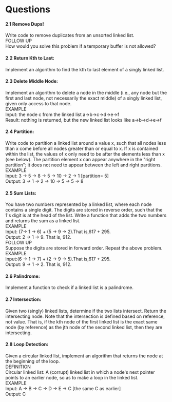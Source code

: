 # Questions
#### 2.1 Remove Dups!  
Write code to remove duplicates from an unsorted linked list.  
FOLLOW UP  
How would you solve this problem if a temporary buffer is not allowed?
#### 2.2 Return Kth to Last:  
Implement an algorithm to find the kth to last element of a singly linked list.
#### 2.3 Delete Middle Node:  
Implement an algorithm to delete a node in the middle (i.e., any node but the first and last node, not necessarily the exact middle) of a singly linked list, given only access to that node.  
EXAMPLE  
Input: the node c from the linked list a->b->c->d->e->f  
Result: nothing is returned, but the new linked list looks like a->b->d->e->f
#### 2.4 Partition:  
Write code to partition a linked list around a value x, such that all nodes less than x come 
before all nodes greater than or equal to x. If x is contained within the list, the values of x only need
to be after the elements less than x (see below). The partition element x can appear anywhere in the
"right partition"; it does not need to appear between the left and right partitions.  
EXAMPLE  
Input: 3 -> 5 -> 8 -> 5 -> 10 -> 2 -> 1 [partition= 5]  
Output: 3 -> 1 -> 2 -> 10 -> 5 -> 5 -> 8
#### 2.5 Sum Lists:  
You have two numbers represented by a linked list, where each node contains a single
digit. The digits are stored in reverse order, such that the 1's digit is at the head of the list. Write a
function that adds the two numbers and returns the sum as a linked list.  
EXAMPLE  
Input: (7-> 1 -> 6) + (5 -> 9 -> 2).That is,617 + 295.  
Output: 2 -> 1 -> 9. That is, 912.  
FOLLOW UP  
Suppose the digits are stored in forward order. Repeat the above problem.  
EXAMPLE  
lnput:(6 -> 1 -> 7) + (2 -> 9 -> 5).That is,617 + 295.  
Output: 9 -> 1 -> 2. That is, 912.  
#### 2.6 Palindrome:  
Implement a function to check if a linked list is a palindrome.  
#### 2.7 Intersection:  
Given two (singly) linked lists, determine if the two lists intersect. Return the intersecting node. Note that the intersection is defined based on reference, not value. That is, if the kth
node of the first linked list is the exact same node (by reference) as the jth node of the second linked list, then they are intersecting.  
#### 2.8 Loop Detection:  
Given a circular linked list, implement an algorithm that returns the node at the beginning of the loop.  
DEFINITION  
Circular linked list: A (corrupt) linked list in which a node's next pointer points to an earlier node, so
as to make a loop in the linked list.  
EXAMPLE  
Input:  A -> B -> C -> D -> E -> C [the same C as earlier]  
Output:  C
